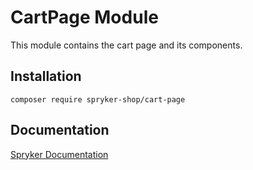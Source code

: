 # CartPage Module

This module contains the cart page and its components.

## Installation

```
composer require spryker-shop/cart-page
```

## Documentation

[Spryker Documentation](https://academy.spryker.com)

